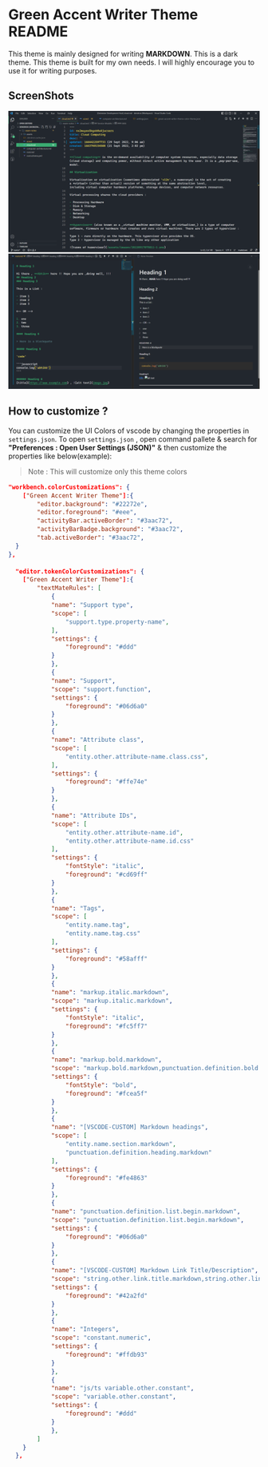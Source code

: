# Green Accent Writer Theme README

This theme is mainly designed for writing **MARKDOWN**. This is a dark theme. This theme is built for my own needs. I will highly encourage you to use it for writing purposes.

## ScreenShots

![](/screenshots/Screenshot%201.png)
![](/screenshots/Screenshot%202.png)

## How to customize ?

You can customize the UI Colors of vscode by changing the properties in `settings.json`. To open `settings.json` , open command pallete & search for **"Preferences : Open User Settings (JSON)"** & then customize the properties like below(example):

> Note : This will customize only this theme colors

```json
"workbench.colorCustomizations": {
    ["Green Accent Writer Theme"]:{
        "editor.background": "#22272e",
        "editor.foreground": "#eee",
        "activityBar.activeBorder": "#3aac72",
        "activityBarBadge.background": "#3aac72",
        "tab.activeBorder": "#3aac72",
  }
},

  "editor.tokenColorCustomizations": {
    ["Green Accent Writer Theme"]:{
        "textMateRules": [
            {
            "name": "Support type",
            "scope": [
                "support.type.property-name",
            ],
            "settings": {
                "foreground": "#ddd"
            }
            },
            {
            "name": "Support",
            "scope": "support.function",
            "settings": {
                "foreground": "#06d6a0"
            }
            },
            {
            "name": "Attribute class",
            "scope": [
                "entity.other.attribute-name.class.css",
            ],
            "settings": {
                "foreground": "#ffe74e"
            }
            },
            {
            "name": "Attribute IDs",
            "scope": [
                "entity.other.attribute-name.id",
                "entity.other.attribute-name.id.css"
            ],
            "settings": {
                "fontStyle": "italic",
                "foreground": "#cd69ff"
            }
            },
            {
            "name": "Tags",
            "scope": [
                "entity.name.tag",
                "entity.name.tag.css"
            ],
            "settings": {
                "foreground": "#58afff"
            }
            },
            {
            "name": "markup.italic.markdown",
            "scope": "markup.italic.markdown",
            "settings": {
                "fontStyle": "italic",
                "foreground": "#fc5ff7"
            }
            },
            {
            "name": "markup.bold.markdown",
            "scope": "markup.bold.markdown,punctuation.definition.bold.markdown",
            "settings": {
                "fontStyle": "bold",
                "foreground": "#fcea5f"
            }
            },
            {
            "name": "[VSCODE-CUSTOM] Markdown headings",
            "scope": [
                "entity.name.section.markdown",
                "punctuation.definition.heading.markdown"
            ],
            "settings": {
                "foreground": "#fe4863"
            }
            },
            {
            "name": "punctuation.definition.list.begin.markdown",
            "scope": "punctuation.definition.list.begin.markdown",
            "settings": {
                "foreground": "#06d6a0"
            }
            },
            {
            "name": "[VSCODE-CUSTOM] Markdown Link Title/Description",
            "scope": "string.other.link.title.markdown,string.other.link.description.markdown",
            "settings": {
                "foreground": "#42a2fd"
            }
            },
            {
            "name": "Integers",
            "scope": "constant.numeric",
            "settings": {
                "foreground": "#ffdb93"
            }
            },
            {
            "name": "js/ts variable.other.constant",
            "scope": "variable.other.constant",
            "settings": {
                "foreground": "#ddd"
            }
            },
        ]
    }
  },
```
